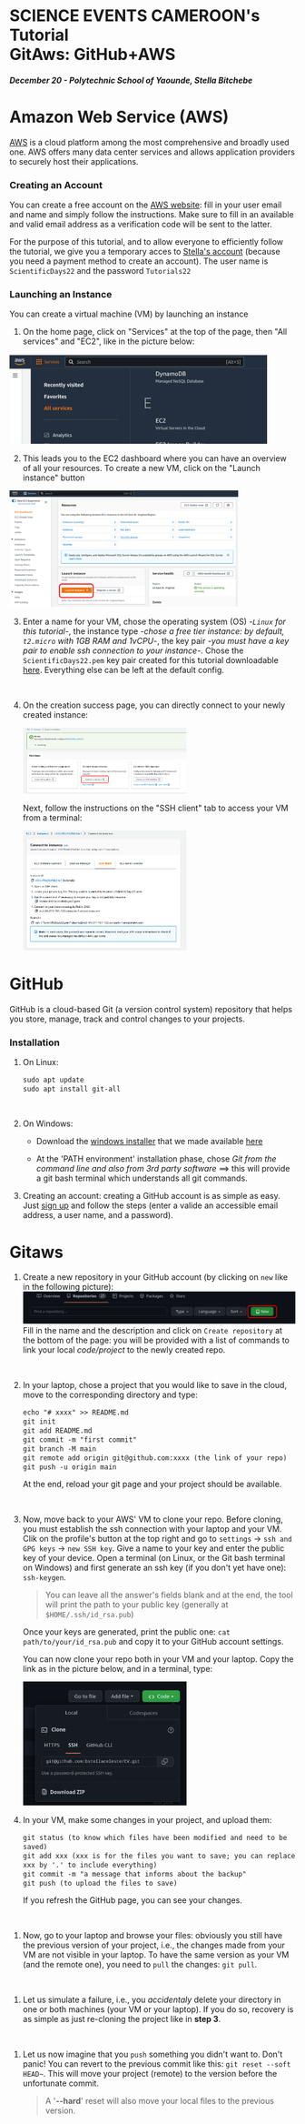 # SCIENCE EVENTS CAMEROON's Tutorial <br> GitAws: GitHub+AWS
#### *December 20 - Polytechnic School of Yaounde, Stella Bitchebe*

# Amazon Web Service (AWS)
[AWS](https://aws.amazon.com/fr/what-is-aws/) is a cloud platform among the most comprehensive and broadly used one. AWS offers many data center services and allows application providers to securely host their applications.

### Creating an Account 
You can create a free account on the [AWS website](https://portal.aws.amazon.com/billing/signup?WIAWS=tile&tile=hero#/start/email): fill in your user email and name and simply follow the instructions.
Make sure to fill in an available and valid email address as a verification code will be sent to the latter.

For the purpose of this tutorial, and to allow everyone to efficiently follow the tutorial, we give you a temporary acces to [Stella's account](https://581028953800.signin.aws.amazon.com/console) (because you need a payment method to create an account). The user name is `ScientificDays22` and the password `Tutorials22`


### Launching an Instance
You can create a virtual machine (VM) by launching an instance
1. On the home page, click on "Services" at the top of the page, then "All services" and "EC2", like in the picture below:

<img src="images/ec2.png" alt="drawing" width="90%"/>
<br>

2. This leads you to the EC2 dashboard where you can have an overview of all your resources. To create a new VM, click on the "Launch instance" button
<img src="images/launchinstance.png" alt="drawing" width="80%"/>
<br>

3. Enter a name for your VM, chose the operating system (OS) -*`Linux` for this tutorial*-, the instance type -*chose a free tier instance: by default, `t2.micro` with 1GB RAM and 1vCPU*-, the key pair -*you must have a key pair to enable ssh connection to your instance*-. Chose the `ScientificDays22.pem` key pair created for this tutorial downloadable [here](https://scientificdays22.s3.us-east-2.amazonaws.com/ScientificDays22.pem). Everything else can be left at the default config.
<br>

4. On the creation success page, you can directly connect to your newly created instance: 
   
   <img src="images/creationok.png" alt="drawing" width="60%"/>
   
   Next, follow the instructions on the "SSH client" tab to access your VM from a terminal: 
   
   <img src="images/sshclient.png" alt="drawing" width="60%"/> 

# GitHub   
GitHub is a cloud-based Git (a version control system) repository that helps you store, manage, track and control changes to your projects.

### Installation
1. On Linux:
   ```
   sudo apt update
   sudo apt install git-all
   ```
<br>

2. On Windows: 
   
   * Download the [windows installer](https://github.com/git-for-windows/git/releases/download/v2.39.0.windows.1/Git-2.39.0-64-bit.exe) that we made available [here](https://scientificdays22.s3.us-east-2.amazonaws.com/Git-2.39.0-64-bit.exe)
   
   * At the 'PATH environment' installation phase, chose *Git from the command line and also from 3rd party software* ==> this will provide a git bash terminal which understands all git commands. 

3. Creating an account: creating a GitHub account is as simple as easy. Just [sign up](https://github.com/signup?ref_cta=Sign+up&ref_loc=header+logged+out&ref_page=%2F&source=header-home) and follow the steps (enter a valide an accessible email address, a user name, and a password).

# Gitaws
1. Create a new repository in your GitHub account (by clicking on `new` like in the following picture):
![picture](images/newrepogit.png)
    Fill in the name and the description and click on `Create repository` at the bottom of the page: you will be provided with a list of commands to link your local *code/project* to the newly created repo.
<br>

2. In your laptop, chose a project that you would like to save in the cloud, move to the corresponding directory and type:
    ```
    echo "# xxxx" >> README.md
    git init
    git add README.md
    git commit -m "first commit"
    git branch -M main
    git remote add origin git@github.com:xxxx (the link of your repo)
    git push -u origin main
    ```
    At the end, reload your git page and your project should be available.
<br>

3. Now, move back to your AWS' VM to clone your repo.
   Before cloning, you must establish the ssh connection with your laptop and your VM. Clik on the profile's button at the top right and go to `settings` -> `ssh and GPG keys` -> `new SSH key`. Give a name to your key and enter the public key of your device. 
   Open a terminal (on Linux, or the Git bash terminal on Windows) and first generate an ssh key (if you don't yet have one): `ssh-keygen`. 
   > You can leave all the answer's fields blank and at the end, the tool will print the path to your public key (generally at `$HOME/.ssh/id_rsa.pub`)
   
   Once your keys are generated, print the public one: `cat path/to/your/id_rsa.pub` and copy it to your GitHub account settings.

   You can now clone your repo both in your VM and your laptop. Copy the link as in the picture below, and in a terminal, type:

   <img src="images/ssh_clone.png" alt="drawing" width="60%"/>

4. In your VM, make some changes in your project, and upload them:
   ```
   git status (to know which files have been modified and need to be saved)
   git add xxx (xxx is for the files you want to save; you can replace xxx by '.' to include everything)
   git commit -m "a message that informs about the backup"
   git push (to upload the files to save)
   ```
   If you refresh the GitHub page, you can see your changes.
<br>

1. Now, go to your laptop and browse your files: obviously you still have the previous version of your project, i.e., the changes made from your VM are not visible in your laptop. To have the same version as your VM (and the remote one), you need to `pull` the changes: `git pull`.
<br>

1. Let us simulate a failure, i.e., you *accidentaly* delete your directory in one or both machines (your VM or your laptop). If you do so, recovery is as simple as just re-cloning the project like in **step 3**.
<br>

1. Let us now imagine that you `push` something you didn't want to. Don't panic! You can revert to the previous commit like this: `git reset --soft HEAD~`. This will move your project (remote) to the version before the unfortunate commit.
    > A '**--hard**' reset will also move your local files to the previous version. 

    